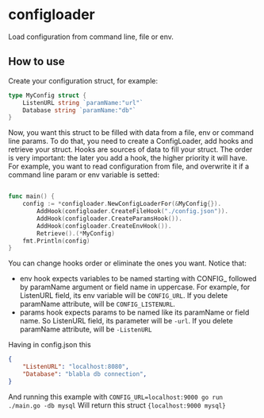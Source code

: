 # configloader
Load configuration from command line, file or env.

## How to use
Create your configuration struct, for example:
```go
type MyConfig struct {
	ListenURL string `paramName:"url"`
	Database string `paramName:"db"`
}
```

Now, you want this struct to be filled with data from a file, env or command line params. To do that,
you need to create a ConfigLoader, add hooks and retrieve your struct. Hooks are sources of data
to fill your struct. The order is very important: the later you add a hook, the higher priority it will
have. For example, you want to read configuration from file, and overwrite it if a command line param or
env variable is setted:

```go

func main() {
	config := *configloader.NewConfigLoaderFor(&MyConfig{}).
		AddHook(configloader.CreateFileHook("./config.json")).
		AddHook(configloader.CreateParamsHook()).
		AddHook(configloader.CreateEnvHook()).
		Retrieve().(*MyConfig)
	fmt.Println(config)
}
```
You can change hooks order or eliminate the ones you want. Notice that:

* env hook expects variables to be named starting with CONFIG_ followed by paramName argument or field name in uppercase. For example, for ListenURL field, its env variable will be ```CONFIG_URL```. If you delete paramName attribute, will be ```CONFIG_LISTENURL```.
* params hook expects params to be named like its paramName or field name. So ListenURL field, its parameter will be ```-url```. If you delete paramName attribute, will be ```-ListenURL```

Having in config.json this

```json
{
    "ListenURL": "localhost:8080",
    "Database": "blabla db connection",
}
```

And running this example with `CONFIG_URL=localhost:9000 go run ./main.go -db mysql`
Will return this struct `{localhost:9000 mysql}`
